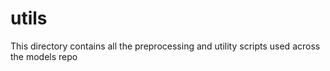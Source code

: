 # utils
This directory contains all the preprocessing and utility scripts used across the models repo